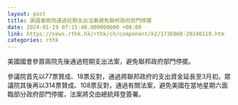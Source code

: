 ```yaml
---
layout: post
title: 美國會兩院通過短期支出法案避免聯邦政府部門停擺
date: 2024-01-19 07:15:40.000000000 +08:00
link: https://news.rthk.hk/rthk/ch/component/k2/1736860-20240119.htm
categories: rthk
---
```


美國國會參眾兩院先後通過短期支出法案，避免聯邦政府部門停擺。

參議院首先以77票贊成、18票反對，通過將聯邦政府的支出資金延長至3月初。眾議院其後再以314票贊成、108票反對，通過有關法案，避免美國在當地星期六面臨部分政府部門停擺，法案將交由總統拜登簽署。
